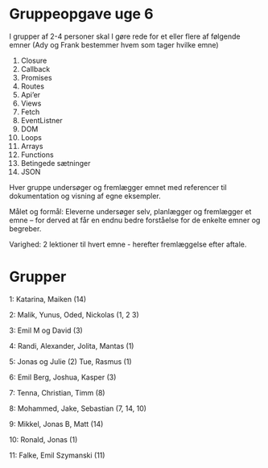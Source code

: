 # Gruppeopgave uge 6
I grupper af 2-4 personer skal I gøre rede for et eller flere af følgende emner (Ady og Frank bestemmer hvem som tager hvilke emne)
1.    Closure
2.    Callback
3.    Promises
4.    Routes
5.    Api’er
6.    Views
7.    Fetch
8.    EventListner
9.    DOM
10.   Loops
11.   Arrays
12.   Functions
13.   Betingede sætninger
14.   JSON

Hver gruppe undersøger og fremlægger emnet med referencer til dokumentation og visning af egne eksempler.

Målet og formål: Eleverne undersøger selv, planlægger og fremlægger et emne – for derved at får en endnu bedre forståelse for de enkelte emner og begreber.

Varighed: 2 lektioner til hvert emne - herefter fremlæggelse efter aftale.


# Grupper

1: Katarina, Maiken (14)

2: Malik, Yunus, Oded, Nickolas (1, 2 3)

3: Emil M og David (3)

4: Randi, Alexander, Jolita, Mantas (1)

5: Jonas og Julie (2) Tue, Rasmus (1)

6: Emil Berg, Joshua, Kasper (3)

7: Tenna, Christian, Timm (8)

8:  Mohammed, Jake, Sebastian (7, 14, 10)
 
9:  Mikkel, Jonas B, Matt (14)

10: Ronald, Jonas (1)

11: Falke, Emil Szymanski (11)
